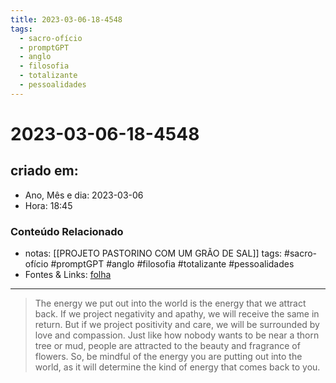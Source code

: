 ```yaml
---
title: 2023-03-06-18-4548
tags:
  - sacro-ofício
  - promptGPT
  - anglo
  - filosofia
  - totalizante
  - pessoalidades
---
```

# 2023-03-06-18-4548

## criado em: 
-  Ano, Mês e dia: 2023-03-06
- Hora: 18:45

### Conteúdo Relacionado
- notas: [[PROJETO PASTORINO COM UM GRÃO DE SAL]]
tags: #sacro-ofício #promptGPT #anglo #filosofia #totalizante #pessoalidades 
- Fontes & Links: [folha](https://www1.folha.uol.com.br/folha/livrariadafolha/825139-ha-cem-anos-nascia-carlos-torres-pastorino-autor-de-minutos-de-sabedoria.shtml)
---
>The energy we put out into the world is the energy that we attract back. If we project negativity and apathy, we will receive the same in return. But if we project positivity and care, we will be surrounded by love and compassion. Just like how nobody wants to be near a thorn tree or mud, people are attracted to the beauty and fragrance of flowers. So, be mindful of the energy you are putting out into the world, as it will determine the kind of energy that comes back to you.